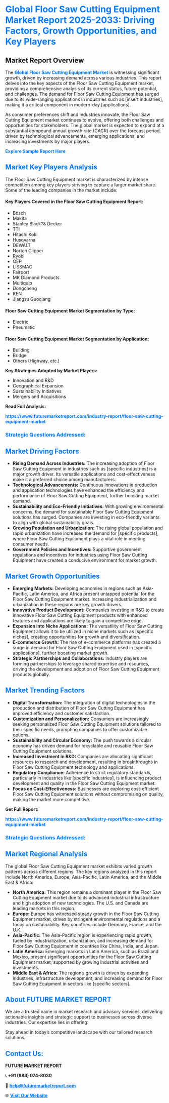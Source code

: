 <h1 style="color: #007BFF;">Global Floor Saw Cutting Equipment Market Report 2025-2033: Driving Factors, Growth Opportunities, and Key Players</h1>

<section id="overview">
<h2>Market Report Overview</h2>
<p>The <a href="https://www.futuremarketreport.com/industry-report/floor-saw-cutting-equipment-market" style="color: #007BFF; text-decoration: none;"><strong>Global Floor Saw Cutting Equipment Market</strong></a> is witnessing significant growth, driven by increasing demand across various industries. This report delves into the key aspects of the Floor Saw Cutting Equipment market, providing a comprehensive analysis of its current status, future potential, and challenges. The demand for Floor Saw Cutting Equipment has surged due to its wide-ranging applications in industries such as [insert industries], making it a critical component in modern-day [applications].</p>
<p>As consumer preferences shift and industries innovate, the Floor Saw Cutting Equipment market continues to evolve, offering both challenges and opportunities for stakeholders. The global market is expected to expand at a substantial compound annual growth rate (CAGR) over the forecast period, driven by technological advancements, emerging applications, and increasing investments by major players.</p>
</section>

<section id="overview">
<p><a href="https://www.futuremarketreport.com/request-sample/reportId=43201" style="color: #007BFF; text-decoration: none;"><strong>Explore Sample Report Here</strong></a></p>
</section>

<section id="key-players">
<h2 style="color: #007BFF;">Market Key Players Analysis</h2>
<p>The Floor Saw Cutting Equipment market is characterized by intense competition among key players striving to capture a larger market share. Some of the leading companies in the market include:</p>
<h4>Key Players Covered in the Floor Saw Cutting Equipment Report:</h4>
<ul><li>Bosch</li><li>Makita</li><li>Stanley Black?&amp; Decker</li><li>TTI</li><li>Hitachi Koki</li><li>Husqvarna</li><li>DEWALT</li><li>Norton Clipper</li><li>Ryobi</li><li>QEP</li><li>LISSMAC</li><li>Fairport</li><li>MK Diamond Products</li><li>Multiquip</li><li>Dongcheng</li><li>KEN</li><li>Jiangsu Guoqiang</li></ul>
<h4>Floor Saw Cutting Equipment Market Segmentation by Type:</h4>
<ul><li>Electric</li><li>Pneumatic</li></ul>

<h4>Floor Saw Cutting Equipment Market Segmentation by Application:</h4>
<ul><li>Building</li><li>Bridge</li><li>Others (Highway, etc.)</li></ul>
<p><strong>Key Strategies Adopted by Market Players:</strong></p>
<ul>
<li>Innovation and R&D</li>
<li>Geographical Expansion</li>
<li>Sustainability Initiatives</li>
<li>Mergers and Acquisitions</li>
</ul>
</section>

<section>
<p><strong>Read Full Analysis: </strong></p><a href="https://www.futuremarketreport.com/industry-report/floor-saw-cutting-equipment-market" style="color: #007BFF; text-decoration: none;"><strong>https://www.futuremarketreport.com/industry-report/floor-saw-cutting-equipment-market</strong></a>
<h3 style="color: #007BFF;">Strategic Questions Addressed:</h3>
</section>

<section id="driving-factors">
<h2 style="color: #007BFF;">Market Driving Factors</h2>
<ul>
<li><strong>Rising Demand Across Industries:</strong> The increasing adoption of Floor Saw Cutting Equipment in industries such as [specific industries] is a major growth driver. Its versatile applications and cost-effectiveness make it a preferred choice among manufacturers.</li>
<li><strong>Technological Advancements:</strong> Continuous innovations in production and application technologies have enhanced the efficiency and performance of Floor Saw Cutting Equipment, further boosting market demand.</li>
<li><strong>Sustainability and Eco-Friendly Initiatives:</strong> With growing environmental concerns, the demand for sustainable Floor Saw Cutting Equipment solutions has surged. Companies are investing in eco-friendly variants to align with global sustainability goals.</li>
<li><strong>Growing Population and Urbanization:</strong> The rising global population and rapid urbanization have increased the demand for [specific products], where Floor Saw Cutting Equipment plays a vital role in meeting consumer needs.</li>
<li><strong>Government Policies and Incentives:</strong> Supportive government regulations and incentives for industries using Floor Saw Cutting Equipment have created a conducive environment for market growth.</li>
</ul>
</section>

<section id="growth-opportunities">
<h2 style="color: #007BFF;">Market Growth Opportunities</h2>
<ul>
<li><strong>Emerging Markets:</strong> Developing economies in regions such as Asia-Pacific, Latin America, and Africa present untapped potential for the Floor Saw Cutting Equipment market. Increasing industrialization and urbanization in these regions are key growth drivers.</li>
<li><strong>Innovative Product Development:</strong> Companies investing in R&D to create innovative Floor Saw Cutting Equipment products with enhanced features and applications are likely to gain a competitive edge.</li>
<li><strong>Expansion into Niche Applications:</strong> The versatility of Floor Saw Cutting Equipment allows it to be utilized in niche markets such as [specific niches], creating opportunities for growth and diversification.</li>
<li><strong>E-commerce Growth:</strong> The rise of e-commerce platforms has created a surge in demand for Floor Saw Cutting Equipment used in [specific applications], further boosting market growth.</li>
<li><strong>Strategic Partnerships and Collaborations:</strong> Industry players are forming partnerships to leverage shared expertise and resources, driving the development and adoption of Floor Saw Cutting Equipment products globally.</li>
</ul>
</section>

<section id="trending-factors">
<h2 style="color: #007BFF;">Market Trending Factors</h2>
<ul>
<li><strong>Digital Transformation:</strong> The integration of digital technologies in the production and distribution of Floor Saw Cutting Equipment has improved efficiency and customer satisfaction.</li>
<li><strong>Customization and Personalization:</strong> Consumers are increasingly seeking personalized Floor Saw Cutting Equipment solutions tailored to their specific needs, prompting companies to offer customizable options.</li>
<li><strong>Sustainability and Circular Economy:</strong> The push towards a circular economy has driven demand for recyclable and reusable Floor Saw Cutting Equipment solutions.</li>
<li><strong>Increased Investment in R&D:</strong> Companies are allocating significant resources to research and development, resulting in breakthroughs in Floor Saw Cutting Equipment technology and applications.</li>
<li><strong>Regulatory Compliance:</strong> Adherence to strict regulatory standards, particularly in industries like [specific industries], is influencing product development and quality in the Floor Saw Cutting Equipment market.</li>
<li><strong>Focus on Cost-Effectiveness:</strong> Businesses are exploring cost-efficient Floor Saw Cutting Equipment solutions without compromising on quality, making the market more competitive.</li>
</ul>
</section>

<section>
<p><strong>Get Full Report: </strong></p><a href="https://www.futuremarketreport.com/industry-report/floor-saw-cutting-equipment-market" style="color: #007BFF; text-decoration: none;"><strong>https://www.futuremarketreport.com/industry-report/floor-saw-cutting-equipment-market</strong></a>
<h3 style="color: #007BFF;">Strategic Questions Addressed:</h3>
</section>


<section id="regional-analysis">
<h2 style="color: #007BFF;">Market Regional Analysis</h2>
<p>The global Floor Saw Cutting Equipment market exhibits varied growth patterns across different regions. The key regions analyzed in this report include North America, Europe, Asia-Pacific, Latin America, and the Middle East & Africa:</p>
<ul>
<li><strong>North America:</strong> This region remains a dominant player in the Floor Saw Cutting Equipment market due to its advanced industrial infrastructure and high adoption of new technologies. The U.S. and Canada are leading markets in this region.</li>
<li><strong>Europe:</strong> Europe has witnessed steady growth in the Floor Saw Cutting Equipment market, driven by stringent environmental regulations and a focus on sustainability. Key countries include Germany, France, and the U.K.</li>
<li><strong>Asia-Pacific:</strong> The Asia-Pacific region is experiencing rapid growth, fueled by industrialization, urbanization, and increasing demand for Floor Saw Cutting Equipment in countries like China, India, and Japan.</li>
<li><strong>Latin America:</strong> Emerging markets in Latin America, such as Brazil and Mexico, present significant opportunities for the Floor Saw Cutting Equipment market, supported by growing industrial activities and investments.</li>
<li><strong>Middle East & Africa:</strong> The region’s growth is driven by expanding industries, infrastructure development, and increasing demand for Floor Saw Cutting Equipment in sectors like [specific sectors].</li>
</ul>
</section>

<footer>
<h2 style="color: #007BFF;">About FUTURE MARKET REPORT</h2>
<p>We are a trusted name in market research and advisory services, delivering actionable insights and strategic support to businesses across diverse industries. Our expertise lies in offering:</p>

<p>Stay ahead in today’s competitive landscape with our tailored research solutions.</p>

<h2 style="color: #007BFF;">Contact Us:</h2>
<p><strong>FUTURE MARKET REPORT</strong></p>
<p>📞 <strong>+91 (883) 074-8030</strong></p>
<p>📧 <strong><a href="mailto:help@futuremarketreport.com" style="color: #007BFF;">help@futuremarketreport.com</a></strong></p>
<p>🌐 <strong><a href="https://www.futuremarketreport.com/" style="color: #007BFF;">Visit Our Website</a></strong></p>
</footer>